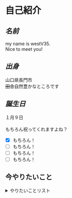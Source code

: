 # **自己紹介**
## *名前*
my name is westV35.<br>Nice to meet you!  
## *出身*
山口県長門市  
~~田舎~~自然豊かなところです
## *誕生日*
１月９日<br><br>
もちろん祝ってくれますよね？<br>
- [x] もちろん！
- [ ] もちろん！
- [ ] もちろん！
- [ ] もちろん！
## 今やりたいこと
<details>
<summary>やりたいことリスト</summary>
1. テキストおりたたみ<br>
2. [リンク](https://westv35.github.io/markdown/ "ループ")
</details>
  
